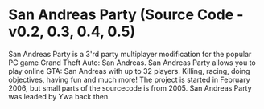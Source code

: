 # San Andreas Party (Source Code - v0.2, 0.3, 0.4, 0.5)

San Andreas Party is a 3'rd party multiplayer modification for the popular PC game Grand Theft Auto: San Andreas. San Andreas Party allows you to play online GTA: San Andreas with up to 32 players. Killing, racing, doing objectives, having fun and much more! The project is started in February 2006, but small parts of the sourcecode is from 2005. San Andreas Party was leaded by Ywa back then.
